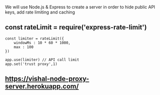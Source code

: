 We will use Node.js & Express to create a server in order to hide public API keys, add rate limiting and caching

## const rateLimit = require('express-rate-limit')
```
const limiter = rateLimit({
    windowMs : 10 * 60 * 1000,
    max : 100
})

app.use(limiter) // API call limit
app.set('trust proxy',1)
```

## https://vishal-node-proxy-server.herokuapp.com/